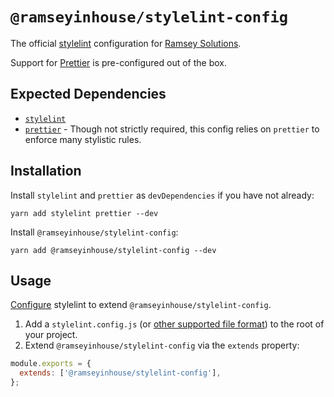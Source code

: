 # `@ramseyinhouse/stylelint-config`

The official [stylelint](https://stylelint.io/) configuration for [Ramsey Solutions](https://ramseyinhouse.com/).

Support for [Prettier](https://www.npmjs.com/package/prettier-eslint) is pre-configured out of the box.

## Expected Dependencies

- [`stylelint`](https://www.npmjs.com/package/stylelint)
- [`prettier`](https://www.npmjs.com/package/prettier) - Though not strictly required, this config relies on `prettier` to enforce many stylistic rules.

## Installation

Install `stylelint` and `prettier` as `devDependencies` if you have not already:

```
yarn add stylelint prettier --dev
```

Install `@ramseyinhouse/stylelint-config`:

```
yarn add @ramseyinhouse/stylelint-config --dev
```

## Usage

[Configure](https://stylelint.io/user-guide/configure) stylelint to extend `@ramseyinhouse/stylelint-config`.

1. Add a `stylelint.config.js` (or [other supported file format](https://stylelint.io/user-guide/configure)) to the root of your project.
2. Extend `@ramseyinhouse/stylelint-config` via the `extends` property:

```js
module.exports = {
  extends: ['@ramseyinhouse/stylelint-config'],
};
```

